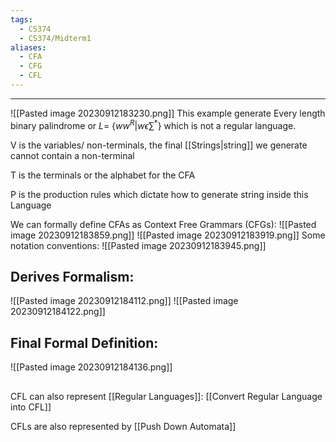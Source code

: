 ```yaml
---
tags:
  - CS374
  - CS374/Midterm1
aliases:
  - CFA
  - CFG
  - CFL
---
```

---
![[Pasted image 20230912183230.png]]
This example generate Every length binary palindrome or $L =$ {$ww^R | w \epsilon \sum^*$} which is not a regular language.

V is the variables/ non-terminals, the final [[Strings|string]] we generate cannot contain a non-terminal

T is the terminals or the alphabet for the CFA

P is the production rules which dictate how to generate string inside this Language

We can formally define CFAs as Context Free Grammars (CFGs):
![[Pasted image 20230912183859.png]]
![[Pasted image 20230912183919.png]]
Some notation conventions:
![[Pasted image 20230912183945.png]]

## Derives Formalism:

![[Pasted image 20230912184112.png]]
![[Pasted image 20230912184122.png]]

## Final Formal Definition:
![[Pasted image 20230912184136.png]]

##
CFL can also represent [[Regular Languages]]: [[Convert Regular Language into CFL]]

CFLs are also represented by [[Push Down Automata]]
